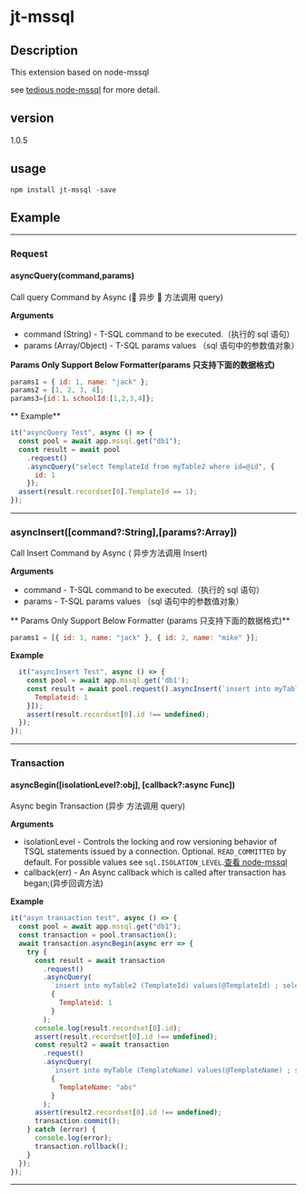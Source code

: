 # jt-mssql

## Description

This extension based on node-mssql

see [tedious node-mssql](https://github.com/tiandaox/egg-mssql) for more detail.

## version

1.0.5

## usage

```npm
npm install jt-mssql -save
```

## Example

---

### **Request**

#### **asyncQuery(command,params)**

Call query Command by Async ( 异步  方法调用 query)

**Arguments**

- command (String) - T-SQL command to be executed.（执行的 sql 语句）
- params (Array/Object) - T-SQL params values （sql 语句中的参数值对象）

**Params Only Support Below Formatter(params 只支持下面的数据格式)**

```js
params1 = { id: 1, name: "jack" };
params2 = [1, 2, 3, 4];
params3={id：1，schoolId:[1,2,3,4]};
```

** Example**

```js
it("asyncQuery Test", async () => {
  const pool = await app.mssql.get("db1");
  const result = await pool
    .request()
    .asyncQuery("select TemplateId from myTable2 where id=@id", {
      id: 1
    });
  assert(result.recordset[0].TemplateId == 1);
});
```

---

### **asyncInsert([command?:String],[params?:Array])**

Call Insert Command by Async ( 异步方法调用 Insert)

**Arguments**

- command - T-SQL command to be executed.（执行的 sql 语句）
- params - T-SQL params values （sql 语句中的参数值对象）

** Params Only Support Below Formatter (params 只支持下面的数据格式)**

```js
params1 = [{ id: 1, name: "jack" }, { id: 2, name: "mike" }];
```

**Example**

```js
  it("asyncInsert Test", async () => {
    const pool = await app.mssql.get('db1');
    const result = await pool.request().asyncInsert(`insert into myTable2 (TemplateId) values(@TemplateId) ; select SCOPE_IDENTITY() as id`, [{
      Templateid: 1
    }]);
    assert(result.recordset[0].id !== undefined);
  });
});
```

---

### **Transaction**

#### **asyncBegin([isolationLevel?:obj], [callback?:async Func])**

Async begin Transaction (异步 方法调用 query)

**Arguments**

- isolationLevel - Controls the locking and row versioning behavior of TSQL statements issued by a connection. Optional. `READ_COMMITTED` by default. For possible values see `sql.ISOLATION_LEVEL`.[查看 node-mssql](https://github.com/tiandaox/egg-mssql)
- callback(err) - An Async callback which is called after transaction has began;(异步回调方法)

**Example**

```js
it("asyn transaction test", async () => {
  const pool = await app.mssql.get("db1");
  const transaction = pool.transaction();
  await transaction.asyncBegin(async err => {
    try {
      const result = await transaction
        .request()
        .asyncQuery(
          `insert into myTable2 (TemplateId) values(@TemplateId) ; select SCOPE_IDENTITY() as id`,
          {
            Templateid: 1
          }
        );
      console.log(result.recordset[0].id);
      assert(result.recordset[0].id !== undefined);
      const result2 = await transaction
        .request()
        .asyncQuery(
          `insert into myTable (TemplateName) values(@TemplateName) ; select SCOPE_IDENTITY() as id`,
          {
            TemplateName: "abc"
          }
        );
      assert(result2.recordset[0].id !== undefined);
      transaction.commit();
    } catch (error) {
      console.log(error);
      transaction.rollback();
    }
  });
});
```

---
